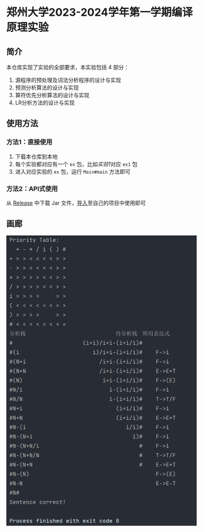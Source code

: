 # 郑州大学2023-2024学年第一学期编译原理实验

## 简介 

本仓库实现了实验的全部要求，本实验包括 4 部分：
1. 源程序的预处理及词法分析程序的设计与实现
2. 预测分析算法的设计与实现
3. 算符优先分析算法的设计与实现
4. LR分析方法的设计与实现

## 使用方法

### 方法1：直接使用

1. 下载本仓库到本地
2. 每个实验都对应有一个 `ex` 包，比如*实验1*对应 `ex1` 包
3. 进入对应实验的 `ex` 包，运行 `Main#main` 方法即可

### 方法2：API式使用

从 [Release](https://github.com/APeng215/Compilation-Principle-Experiment/releases/latest) 中下载 Jar 文件，[导入](https://www.baidu.com/s?ie=UTF-8&wd=%E5%A6%82%E4%BD%95%E5%AF%BC%E5%85%A5jar%E6%96%87%E4%BB%B6%EF%BC%9F)至自己的项目中使用即可

## 画廊
![实验3](README_resources/ex3.png)

